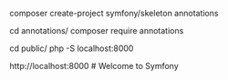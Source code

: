 composer create-project symfony/skeleton annotations

cd annotations/
composer require annotations

cd public/
php -S localhost:8000

http://localhost:8000
    # Welcome to Symfony